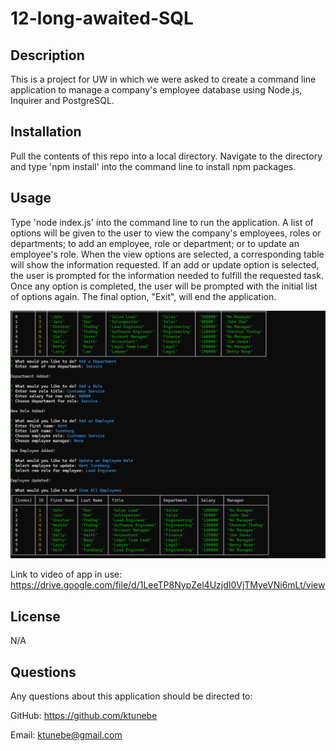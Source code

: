 # 12-long-awaited-SQL

## Description

This is a project for UW in which we were asked to create a command line application to manage a company's employee database using Node.js, Inquirer and PostgreSQL. 

## Installation

Pull the contents of this repo into a local directory. Navigate to the directory and type 'npm install' into the command line to install npm packages. 

## Usage

Type 'node index.js' into the command line to run the application. A list of options will be given to the user to view the company's employees, roles or departments; to add an employee, role or department; or to update an employee's role.  When the view options are selected, a corresponding table will show the information requested. If an add or update option is selected, the user is prompted for the information needed to fulfill the requested task. Once any option is completed, the user will be prompted with the initial list of options again. The final option, "Exit",  will end the application.

![Screenshot of the Employee Tracker App](lib/images/employee-tracker.png)

Link to video of app in use: https://drive.google.com/file/d/1LeeTP8NypZel4UzjdI0VjTMyeVNi6mLt/view


## License

N/A

## Questions

Any questions about this application should be directed to:

GitHub: https://github.com/ktunebe

Email: ktunebe@gmail.com

